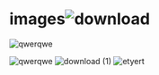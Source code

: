 # images![download](https://github.com/Junaid1240651/images/assets/86207985/edfd903d-bcf0-4d87-9a88-fa66c6eb407a)
![qwerqwe](https://github.com/Junaid1240651/images/assets/86207985/0e32a793-1320-4e7c-b2d3-369bb74c5690)


![qwerqwe](https://github.com/Junaid1240651/images/assets/86207985/dbf584d2-bc9c-4f3a-96ab-69fe7ad9efb1)
![download (1)](https://github.com/Junaid1240651/images/assets/86207985/3910c636-2667-44a5-bfdd-a7ac6ae86c6a)
![etyert](https://github.com/Junaid1240651/images/assets/86207985/9ae26852-4825-4809-9666-3283203ebf01)
